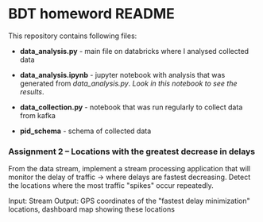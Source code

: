# BDT homeword README

This repository contains following files:
+ **data_analysis.py** - main file on databricks where I analysed collected data

+ **data_analysis.ipynb** - jupyter notebook with analysis that was generated from *data_analysis.py*.
*Look in this notebook to see the results*.

+ **data_collection.py** - notebook that was run regularly to collect data from kafka

+ **pid_schema** - schema of collected data
 
### Assignment 2 – Locations with the greatest decrease in delays

From the data stream, implement a stream processing application that will monitor the delay
of traffic -> where delays are fastest decreasing. Detect the locations where the most traffic 
"spikes" occur repeatedly.

Input: Stream
Output: GPS coordinates of the "fastest delay minimization" locations, dashboard map 
showing these locations